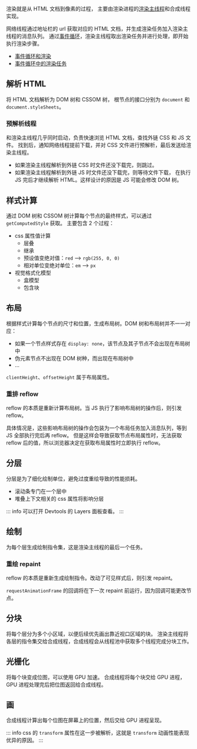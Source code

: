 渲染就是从 HTML 文档到像素的过程，
主要由渲染进程的[渲染主线程](./事件循环#渲染主线程)和合成线程实现。

网络线程通过地址栏的 url 获取对应的 HTML 文档，并生成渲染任务加入渲染主线程的消息队列。
通过[事件循环](./事件循环)，渲染主线程取出渲染任务并进行处理，即开始执行渲染步骤。

- [事件循环和渲染](https://zhuanlan.zhihu.com/p/142742003)
- [事件循环中的渲染任务](https://html.spec.whatwg.org/multipage/webappapis.html#update-the-rendering)

## 解析 HTML

将 HTML 文档解析为 DOM 树和 CSSOM 树，
根节点的接口分别为 `document` 和 `document.styleSheets`。

### 预解析线程

和渲染主线程几乎同时启动，负责快速浏览 HTML 文档，查找外链 CSS 和 JS 文件。
找到后，通知网络线程提前下载，并对 CSS 文件进行预解析，最后发送给渲染主线程。

- 如果渲染主线程解析到外链 CSS 时文件还没下载完，则跳过。
- 如果渲染主线程解析到外链 JS 时文件还没下载完，则等待文件下载，
  在执行 JS 完后才继续解析 HTML。这样设计的原因是 JS 可能会修改 DOM 树。

## 样式计算

通过 DOM 树和 CSSOM 树计算每个节点的最终样式，可以通过 `getComputedStyle` 获取。
主要包含 2 个过程：

- css 属性值计算
  - 层叠
  - 继承
  - 预设值变绝对值：`red` --> `rgb(255, 0, 0)`
  - 相对单位变绝对单位：`em` --> `px`
- 视觉格式化模型
  - 盒模型
  - 包含块

## 布局

根据样式计算每个节点的尺寸和位置，生成布局树。DOM 树和布局树并不一一对应：

- 如果一个节点样式存在 `display: none`，该节点及其子节点不会出现在布局树中
- 伪元素节点不出现在 DOM 树种，而出现在布局树中
- ...

`clientHeight`、`offsetHeight` 属于布局属性。

### 重排 reflow

reflow 的本质是重新计算布局树。当 JS 执行了影响布局树的操作后，则引发 reflow。

具体情况是，这些影响布局树的操作会包装为一个布局任务加入消息队列，等到 JS 全部执行完后再 reflow。
但是这样会导致获取节点布局属性时，无法获取 reflow 后的值，所以浏览器决定在获取布局属性时立即执行 reflow。

## 分层

分层是为了细化绘制单位，避免过度重绘导致的性能损耗。

- 滚动条专门在一个层中
- 堆叠上下文相关的 css 属性将影响分层

::: info
可以打开 Devtools 的 Layers 面板查看。
:::

## 绘制

为每个层生成绘制指令集，这是渲染主线程的最后一个任务。

### 重绘 repaint

reflow 的本质是重新生成绘制指令。改动了可见样式后，则引发 repaint。

`requestAnimationFrame` 的回调将在下一次 repaint 前运行，因为回调可能更改节点。

## 分块

将每个层分为多个小区域，以便后续优先画出靠近视口区域的块。
渲染主线程将各层的指令集交给合成线程，合成线程会从线程池中获取多个线程完成分块工作。

## 光栅化

将每个块变成位图，可以使用 GPU 加速。
合成线程将每个块交给 GPU 进程，GPU 进程处理完后把位图返回给合成线程。

## 画

合成线程计算出每个位图在屏幕上的位置，然后交给 GPU 进程呈现。

::: info
css 的 `transform` 属性在这一步被解析，这就是 `transform` 动画性能表现优异的原因。
:::
